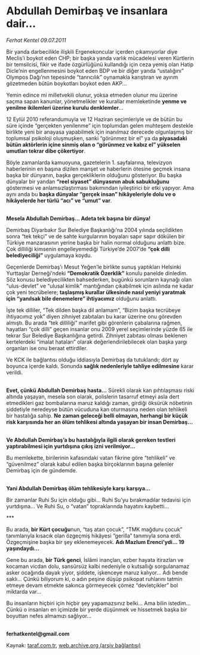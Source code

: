 # Abdullah Demirbaş ve insanlara dair...

*Ferhat Kentel 09.07.2011*

<div class="yazi"><p>Bir yanda darbecilikle ilişkili Ergenekoncular içerden çıkamıyorlar diye Meclis’i boykot eden CHP; bir başka yanda varlık mücadelesi veren Kürtlerin bir temsilcisi, fikir ve ifade özgürlüğünü kullandığı için ceza yemiş olan Hatip Dicle’nin engellenmesini boykot eden BDP ve bir diğer yanda “ustalığını” Olympos Dağı’nın tepesinde “tanrıcılık” oynamakla karıştıran ve ayırım gözetmeden bütün boykotları boykot eden AKP... </p>
<p>Yemin edince mi milletvekili olunur, yoksa etmeden olunur mu üzerine saçma sapan kanunlar, yönetmelikler ve kurallar memleketinde <b>yenme ve yenilme ikilemleri üzerine kurulu denklemler</b>... </p>
<p>12 Eylül 2010 referandumuyla ve 12 Haziran seçimleriyle ve de bütün bu süre içinde “gerçekten yenilenme” için toplumdan gelen muhteşem destekle birlikte yeni bir anayasa yapabilmek için inanılmaz derecede olgunlaşmış bir toplumsal psikoloji oluşmuşken, sanki “görünmez bir el” ya da <b>piyasadaki bütün aktörlerin içine sinmiş olan o “görünmez ve kabız el” yükselen umutları tekrar dibe çökertiyor</b>. </p>
<p>Böyle zamanlarda kamuoyuna, gazetelerin 1. sayfalarına, televizyon haberlerinin en başına dizilen manşet ve haberlerin ötesine geçmek insana başka bir dünyanın, başka gerçekliklerin olduğunu gösteriyor. Bu başka dünyalar bir yandan <b>“reel siyaset” dünyasının abuk sabukluğunu</b> göstermesi ve anlamsızlaştırması bakımından iyileştirici bir etki yapıyor. Ama aynı anda bu <b>başka dünyalar “gerçek insan” hikâyeleriyle dolu ve o hikâyelerde her türlü “acı” ve “umut” var</b>.</p>
<p><b><br/>Mesela Abdullah Demirbaş... Adeta tek başına bir dünya!</b></p>
<p>Demirbaş Diyarbakır Sur Belediye Başkanlığı’na 2004 yılında seçildikten sonra “tek tekçi” ve de sahte kurgularının boyaları sapır sapır dökülen bir Türkiye manzarasının yerine başka bir halin normal olduğunu anlattı bize. Çok dilliliği kimsenin engelleyemediği Türkiye’de 2007’de <b>“çok dilli belediyeciliği”</b> uygulamaya koydu. </p>
<p>Geçenlerde Demirbaş’ı Mesut Yeğen’le birlikte sunuş yaptıkları Helsinki Yurttaşlar Derneği’ndeki <b>“Demokratik Özerklik”</b> konulu panelde dinledim. Söz konusu belediyecilikten bahsederken, bugünkü sorunların kaynağı olan “ulus-devlet” ve “ulusal kimlik” mantığından çıkabilmek için aslında ne kadar çok yeni tecrübelere; <b>taşlaşmış kurallar ülkesinde nasıl yeniyi yaratmak için “yanılsak bile denemelere” ihtiyacımız</b> olduğunu anlattı.</p>
<p>İşte tek dilliler, “Tek dilden başka dil anlamam”, “Bizim başka tecrübeye ihtiyacımız yok” diyen zihniyet zabıtaları bu karar üzerine onu görevden almıştı. Bu arada “tek dilliliği” marifet gibi görenlerin çabalarına rağmen, hayatları “çok dilli” geçen insanlar onu 2009 yerel seçimlerinde yüzde 65 ile tekrar Sur Belediye Başkanlığına getirdi. Zihniyet zabıtası olması beklenen kertelerdeki “imalat hataları” olarak değerlendirilebilecek olan başka yargı organları ise onu beraat ettirdiler. </p>
<p>Ve KCK ile bağlantısı olduğu iddiasıyla Demirbaş da tutuklandı; dört ay boyunca içerde kaldı. Sonunda <b>sağlık nedenleriyle tahliye edilmesine</b> karar verildi.</p>
<p><b><br/>Evet, çünkü </b><b>Abdullah Demirbaş</b><b> hasta...</b> Sürekli olarak kan pıhtılaşması riski altında yaşayan, mesela son olarak, polislerin tasarruf etmeyi asla dert etmedikleri gaz bombalarına maruz kaldığı zaman, girdiği öksürük nöbetinin şiddetiyle neredeyse bütün vücuduna kan oturmasına neden olan tehlikeli bir hastalığa sahip. <b>Ne zaman geleceği belli olmayan, herhangi bir küçük risk karşısında her an ölüm tehlikesi altında yaşayan bir insan Demirbaş...</b></p>
<p><b><br/>Ve Abdullah Demirbaş’a bu hastalığıyla ilgili olarak gereken testleri yaptırabilmesi için yurtdışına çıkış izni verilmiyor...</b></p>
<p>Bu memlekette, birilerinin kafasındaki vatan fikrine göre “tehlikeli” ve “güvenilmez” olarak kabul edilen başka birçoklarının başına gelenler Demirbaş için de gündemde.</p>
<p><b><br/>Yani Abdullah Demirbaş ölüm tehlikesiyle karşı karşıya...</b></p>
<p>Bir zamanlar Ruhi Su için olduğu gibi... Ruhi Su’yu bırakmadılar tedavisi için yurtdışına... Ve Ruhi Su, o “vatan” topraklarında hayatını kaybetti... </p>
<p>***</p>
<p>Bu arada, <b>bir Kürt çocuğu</b>nun, “taş atan çocuk”, “TMK mağduru çocuk” tanımlarıyla kısacık olan özgeçmiş hikâyesi “gerilla” tanımıyla sona erdi. Özgeçmişine başka bir şey eklenemeyecek. <b>Adı Mazlum Erenci’ydi... 19 yaşındaydı...</b> </p>
<p>Gene bu arada, <b>bir Türk genci</b>, İslâmi inançları, ezber hayata itirazları ve kocaman vicdan dolu, sansürsüz kalbi nedeniyle o kutsallığı sorgulanamaz asker ocağında dayak yiyor, şiddete, işkenceye maruz kalıyor... Adı bende saklı... Çünkü biliyorum ki, o adın peşine düşüp psikopat ruhlarını tatmin etmeye devam etmekte sakınca görmeyecek çömez “devletçikler” bol miktarda var...</p>
<p>Bu insanların hiçbiri için hiçbir şey yapamazsınız belki... Ama bilin istedim... Çünkü o insanları en içimizde bir yerde düşünmek ve hissetmek başka bir boyuttan nefes almamızı sağlıyor...</p>
<p><b><br/>ferhatkentel@gmail.com</b></p>
</div>

Kaynak: [taraf.com.tr](http://www.taraf.com.tr/ferhat-kentel/makale-abdullah-demirbas-ve-insanlara-dair.htm), [web.archive.org (arşiv bağlantısı)](http://web.archive.org/web/20130913114915/http://www.taraf.com.tr/ferhat-kentel/makale-abdullah-demirbas-ve-insanlara-dair.htm)
